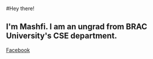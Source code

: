 #Hey there!
## I'm Mashfi. I am an ungrad from BRAC University's CSE department.

[Facebook](https://www.facebook.com/mashfi.mahin/)

